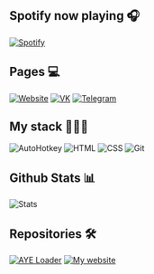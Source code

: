 ## Spotify now playing 🎧

      
[![Spotify](https://spotify-now-playing.m4x3r1337.vercel.app/api/spotify-playing)](https://open.spotify.com/user/welxx3k52jb086pnosvs82fx4)


## Pages 💻
  [![Website](https://img.shields.io/badge/website-369?style=flat-square&logo=safari&logoColor=white)](https://m4x3r.xyz)
  [![VK](http://img.shields.io/badge/vk-page-369?style=flat-square&logo=vk&logoColor=white)](https://vk.com/m4x3r228)
  [![Telegram](http://img.shields.io/badge/tg-profile-369?style=flat-square&logo=telegram&logoColor=white)](https://t.me/m4x3r228)

## My stack 👨🏾‍💻
![AutoHotkey](https://img.shields.io/badge/-AHK-%425442?style=flat-square) ![HTML](https://img.shields.io/badge/-HTML-%23de4b25?style=flat-square) ![CSS](https://img.shields.io/badge/-CSS-%230174b8?style=flat-square) ![Git](https://img.shields.io/badge/-Git-%23ea4f32?style=flat-square)


## Github Stats 📊
![Stats](https://github-readme-stats.vercel.app/api?username=m4x3r&show_icons=true)

## Repositories 🛠
[![AYE Loader](https://github-readme-stats.vercel.app/api/pin/?username=clangremlini&repo=aye-ahk-loader&show_owner=true)](https://github.com/clangremlini/aye-ahk-loader) 
[![My website](https://github-readme-stats.vercel.app/api/pin/?username=m4x3r&repo=m4x3r.github.io)](https://github.com/m4x3r/m4x3r.github.io) 
